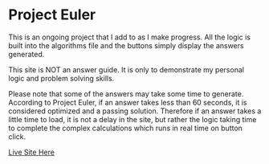 # Project Euler

This is an ongoing project that I add to as I make progress.  All the logic is built into the algorithms file and the buttons simply display the answers generated.

This site is NOT an answer guide.  It is only to demonstrate my personal logic and problem solving skills. 

Please note that some of the answers may take some time to generate.  According to Project Euler, if an answer takes less than 60 seconds, it is considered optimized and a passing solution. Therefore if an answer takes a little time to load, it is not a delay in the site, but rather the logic taking time to complete the complex calculations which runs in real time on button click.   


[Live Site Here](https://zealous-turing-45f02b.netlify.app/)
        

